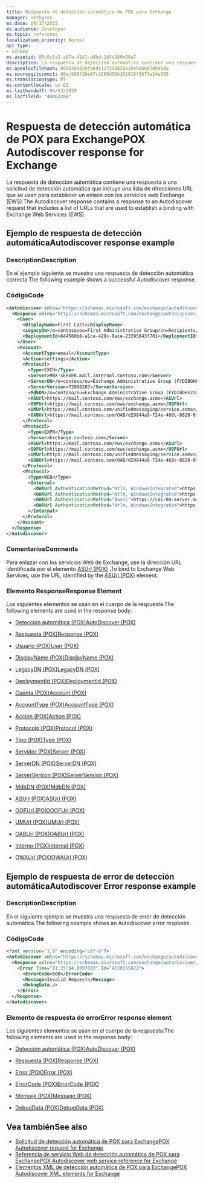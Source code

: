 ```yaml
---
title: Respuesta de detección automática de POX para Exchange
manager: sethgros
ms.date: 09/17/2015
ms.audience: Developer
ms.topic: reference
localization_priority: Normal
api_type:
- schema
ms.assetid: 08c6c5a2-a67a-4141-a8bd-1b5d560b90a7
description: La respuesta de detección automática contiene una respuesta a una solicitud de detección automática que incluye una lista de direcciones URL que se usan para establecer un enlace con los servicios web Exchange (EWS).
ms.openlocfilehash: 0d903d9829fa6dc1273d8b25a1eeb0b68700d5da
ms.sourcegitcommit: 88ec988f2bb67c1866d06b361615f3674a24e795
ms.translationtype: MT
ms.contentlocale: es-ES
ms.lasthandoff: 06/03/2020
ms.locfileid: "44462286"
---
```

# <a name="pox-autodiscover-response-for-exchange"></a><span data-ttu-id="a1ac5-103">Respuesta de detección automática de POX para Exchange</span><span class="sxs-lookup"><span data-stu-id="a1ac5-103">POX Autodiscover response for Exchange</span></span>

<span data-ttu-id="a1ac5-104">La respuesta de detección automática contiene una respuesta a una solicitud de detección automática que incluye una lista de direcciones URL que se usan para establecer un enlace con los servicios web Exchange (EWS).</span><span class="sxs-lookup"><span data-stu-id="a1ac5-104">The Autodiscover response contains a response to an Autodiscover request that includes a list of URLs that are used to establish a binding with Exchange Web Services (EWS).</span></span>
  
## <a name="autodiscover-response-example"></a><span data-ttu-id="a1ac5-105">Ejemplo de respuesta de detección automática</span><span class="sxs-lookup"><span data-stu-id="a1ac5-105">Autodiscover response example</span></span>

### <a name="description"></a><span data-ttu-id="a1ac5-106">Description</span><span class="sxs-lookup"><span data-stu-id="a1ac5-106">Description</span></span>

<span data-ttu-id="a1ac5-107">En el ejemplo siguiente se muestra una respuesta de detección automática correcta.</span><span class="sxs-lookup"><span data-stu-id="a1ac5-107">The following example shows a successful Autodiscover response.</span></span>
  
### <a name="code"></a><span data-ttu-id="a1ac5-108">Código</span><span class="sxs-lookup"><span data-stu-id="a1ac5-108">Code</span></span>

```XML
<Autodiscover xmlns="https://schemas.microsoft.com/exchange/autodiscover/responseschema/2006">
  <Response xmlns="https://schemas.microsoft.com/exchange/autodiscover/outlook/responseschema/2006a">
    <User>
      <DisplayName>First Last</DisplayName>
      <LegacyDN>/o=contoso/ou=First Administrative Group/cn=Recipients/cn=iuser885646</LegacyDN>
      <DeploymentId>644560b8-a1ce-429c-8ace-23395843f701</DeploymentId>
    </User>
    <Account>
      <AccountType>email</AccountType>
      <Action>settings</Action>
      <Protocol>
        <Type>EXCH</Type>
        <Server>MBX-SERVER.mail.internal.contoso.com</Server>
        <ServerDN>/o=contoso/ou=Exchange Administrative Group (FYDIBOHF23SPDLT)/cn=Configuration/cn=Servers/cn=MBX-SERVER</ServerDN>
        <ServerVersion>72008287</ServerVersion>
        <MdbDN>/o=contoso/ou=Exchange Administrative Group (FYDIBOHF23SPDLT)/cn=Configuration/cn=Servers/cn=MBX-SERVER/cn=Microsoft Private MDB</MdbDN>
        <ASUrl>https://mail.contoso.com/ews/exchange.asmx</ASUrl>
        <OOFUrl>https://mail.contoso.com/ews/exchange.asmx</OOFUrl>
        <UMUrl>https://mail.contoso.com/unifiedmessaging/service.asmx</UMUrl>
        <OABUrl>https://mail.contoso.com/OAB/d29844a9-724e-468c-8820-0f7b345b767b/</OABUrl>
      </Protocol>
      <Protocol>
        <Type>EXPR</Type>
        <Server>Exchange.contoso.com</Server>
        <ASUrl>https://mail.contoso.com/ews/exchange.asmx</ASUrl>
        <OOFUrl>https://mail.contoso.com/ews/exchange.asmx</OOFUrl>
        <UMUrl>https://mail.contoso.com/unifiedmessaging/service.asmx</UMUrl>
        <OABUrl>https://mail.contoso.com/OAB/d29844a9-724e-468c-8820-0f7b345b767b/</OABUrl>
      </Protocol>
      <Protocol>
        <Type>WEB</Type>
        <Internal>
          <OWAUrl AuthenticationMethod="Ntlm, WindowsIntegrated">https://cas-01-server.mail.internal.contoso.com/owa</OWAUrl>
          <OWAUrl AuthenticationMethod="Ntlm, WindowsIntegrated">https://cas-02-server.mail.internal.contoso.com/owa</OWAUrl>
          <OWAUrl AuthenticationMethod="Basic">https://cas-04-server.mail.internal.contoso.com/owa</OWAUrl>
          <OWAUrl AuthenticationMethod="Ntlm, WindowsIntegrated">https://cas-05-server.mail.internal.contoso.com/owa</OWAUrl>
        </Internal>
      </Protocol>
    </Account>
  </Response>
</Autodiscover>
```

### <a name="comments"></a><span data-ttu-id="a1ac5-109">Comentarios</span><span class="sxs-lookup"><span data-stu-id="a1ac5-109">Comments</span></span>

<span data-ttu-id="a1ac5-110">Para enlazar con los servicios Web de Exchange, use la dirección URL identificada por el elemento [ASUrl (POX)](asurl-pox.md) .</span><span class="sxs-lookup"><span data-stu-id="a1ac5-110">To bind to Exchange Web Services, use the URL identified by the [ASUrl (POX)](asurl-pox.md) element.</span></span> 
  
### <a name="response-element"></a><span data-ttu-id="a1ac5-111">Elemento Response</span><span class="sxs-lookup"><span data-stu-id="a1ac5-111">Response Element</span></span>

<span data-ttu-id="a1ac5-112">Los siguientes elementos se usan en el cuerpo de la respuesta:</span><span class="sxs-lookup"><span data-stu-id="a1ac5-112">The following elements are used in the response body:</span></span>
  
- [<span data-ttu-id="a1ac5-113">Detección automática (POX)</span><span class="sxs-lookup"><span data-stu-id="a1ac5-113">AutoDiscover (POX)</span></span>](autodiscover-pox.md)
    
- [<span data-ttu-id="a1ac5-114">Respuesta (POX)</span><span class="sxs-lookup"><span data-stu-id="a1ac5-114">Response (POX)</span></span>](response-pox.md)
    
- [<span data-ttu-id="a1ac5-115">Usuario (POX)</span><span class="sxs-lookup"><span data-stu-id="a1ac5-115">User (POX)</span></span>](user-pox.md)
    
- [<span data-ttu-id="a1ac5-116">DisplayName (POX)</span><span class="sxs-lookup"><span data-stu-id="a1ac5-116">DisplayName (POX)</span></span>](displayname-pox.md)
    
- [<span data-ttu-id="a1ac5-117">LegacyDN (POX)</span><span class="sxs-lookup"><span data-stu-id="a1ac5-117">LegacyDN (POX)</span></span>](legacydn-pox.md)
    
- [<span data-ttu-id="a1ac5-118">DeploymentId (POX)</span><span class="sxs-lookup"><span data-stu-id="a1ac5-118">DeploymentId (POX)</span></span>](deploymentid-pox.md)
    
- [<span data-ttu-id="a1ac5-119">Cuenta (POX)</span><span class="sxs-lookup"><span data-stu-id="a1ac5-119">Account (POX)</span></span>](account-pox.md)
    
- [<span data-ttu-id="a1ac5-120">AccountType (POX)</span><span class="sxs-lookup"><span data-stu-id="a1ac5-120">AccountType (POX)</span></span>](accounttype-pox.md)
    
- [<span data-ttu-id="a1ac5-121">Acción (POX)</span><span class="sxs-lookup"><span data-stu-id="a1ac5-121">Action (POX)</span></span>](action-pox.md)
    
- [<span data-ttu-id="a1ac5-122">Protocolo (POX)</span><span class="sxs-lookup"><span data-stu-id="a1ac5-122">Protocol (POX)</span></span>](protocol-pox.md)
    
- [<span data-ttu-id="a1ac5-123">Tipo (POX)</span><span class="sxs-lookup"><span data-stu-id="a1ac5-123">Type (POX)</span></span>](type-pox.md)
    
- [<span data-ttu-id="a1ac5-124">Servidor (POX)</span><span class="sxs-lookup"><span data-stu-id="a1ac5-124">Server (POX)</span></span>](server-pox.md)
    
- [<span data-ttu-id="a1ac5-125">ServerDN (POX)</span><span class="sxs-lookup"><span data-stu-id="a1ac5-125">ServerDN (POX)</span></span>](serverdn-pox.md)
    
- [<span data-ttu-id="a1ac5-126">ServerVersion (POX)</span><span class="sxs-lookup"><span data-stu-id="a1ac5-126">ServerVersion (POX)</span></span>](serverversion-pox.md)
    
- [<span data-ttu-id="a1ac5-127">MdbDN (POX)</span><span class="sxs-lookup"><span data-stu-id="a1ac5-127">MdbDN (POX)</span></span>](mdbdn-pox.md)
    
- [<span data-ttu-id="a1ac5-128">ASUrl (POX)</span><span class="sxs-lookup"><span data-stu-id="a1ac5-128">ASUrl (POX)</span></span>](asurl-pox.md)
    
- [<span data-ttu-id="a1ac5-129">OOFUrl (POX)</span><span class="sxs-lookup"><span data-stu-id="a1ac5-129">OOFUrl (POX)</span></span>](oofurl-pox.md)
    
- [<span data-ttu-id="a1ac5-130">UMUrl (POX)</span><span class="sxs-lookup"><span data-stu-id="a1ac5-130">UMUrl (POX)</span></span>](umurl-pox.md)
    
- [<span data-ttu-id="a1ac5-131">OABUrl (POX)</span><span class="sxs-lookup"><span data-stu-id="a1ac5-131">OABUrl (POX)</span></span>](oaburl-pox.md)
    
- [<span data-ttu-id="a1ac5-132">Interno (POX)</span><span class="sxs-lookup"><span data-stu-id="a1ac5-132">Internal (POX)</span></span>](internal-pox.md)
    
- [<span data-ttu-id="a1ac5-133">OWAUrl (POX)</span><span class="sxs-lookup"><span data-stu-id="a1ac5-133">OWAUrl (POX)</span></span>](owaurl-pox.md)
    
## <a name="autodiscover-error-response-example"></a><span data-ttu-id="a1ac5-134">Ejemplo de respuesta de error de detección automática</span><span class="sxs-lookup"><span data-stu-id="a1ac5-134">Autodiscover Error response example</span></span>

### <a name="description"></a><span data-ttu-id="a1ac5-135">Description</span><span class="sxs-lookup"><span data-stu-id="a1ac5-135">Description</span></span>

<span data-ttu-id="a1ac5-136">En el siguiente ejemplo se muestra una respuesta de error de detección automática.</span><span class="sxs-lookup"><span data-stu-id="a1ac5-136">The following example shows an Autodiscover error response.</span></span>
  
### <a name="code"></a><span data-ttu-id="a1ac5-137">Código</span><span class="sxs-lookup"><span data-stu-id="a1ac5-137">Code</span></span>

```XML
<?xml version="1.0" encoding="utf-8"?>
<Autodiscover xmlns="https://schemas.microsoft.com/exchange/autodiscover/responseschema/2006">
  <Response xmlns="https://schemas.microsoft.com/exchange/autodiscover/responseschema/2006">
    <Error Time="21:25:04.8897083" Id="4130155072">
      <ErrorCode>600</ErrorCode>
      <Message>Invalid Request</Message>
      <DebugData />
    </Error>
  </Response>
</Autodiscover>
```

### <a name="error-response-element"></a><span data-ttu-id="a1ac5-138">Elemento de respuesta de error</span><span class="sxs-lookup"><span data-stu-id="a1ac5-138">Error response element</span></span>

<span data-ttu-id="a1ac5-139">Los siguientes elementos se usan en el cuerpo de la respuesta:</span><span class="sxs-lookup"><span data-stu-id="a1ac5-139">The following elements are used in the response body:</span></span>
  
- [<span data-ttu-id="a1ac5-140">Detección automática (POX)</span><span class="sxs-lookup"><span data-stu-id="a1ac5-140">AutoDiscover (POX)</span></span>](autodiscover-pox.md)
    
- [<span data-ttu-id="a1ac5-141">Respuesta (POX)</span><span class="sxs-lookup"><span data-stu-id="a1ac5-141">Response (POX)</span></span>](response-pox.md)
    
- [<span data-ttu-id="a1ac5-142">Error (POX)</span><span class="sxs-lookup"><span data-stu-id="a1ac5-142">Error (POX)</span></span>](error-pox.md)
    
- [<span data-ttu-id="a1ac5-143">ErrorCode (POX)</span><span class="sxs-lookup"><span data-stu-id="a1ac5-143">ErrorCode (POX)</span></span>](errorcode-pox.md)
    
- [<span data-ttu-id="a1ac5-144">Mensaje (POX)</span><span class="sxs-lookup"><span data-stu-id="a1ac5-144">Message (POX)</span></span>](message-pox.md)
    
- [<span data-ttu-id="a1ac5-145">DebugData (POX)</span><span class="sxs-lookup"><span data-stu-id="a1ac5-145">DebugData (POX)</span></span>](debugdata-pox.md)
    
## <a name="see-also"></a><span data-ttu-id="a1ac5-146">Vea también</span><span class="sxs-lookup"><span data-stu-id="a1ac5-146">See also</span></span>

- [<span data-ttu-id="a1ac5-147">Solicitud de detección automática de POX para Exchange</span><span class="sxs-lookup"><span data-stu-id="a1ac5-147">POX Autodiscover request for Exchange</span></span>](pox-autodiscover-request-for-exchange.md)
- [<span data-ttu-id="a1ac5-148">Referencia de servicio Web de detección automática de POX para Exchange</span><span class="sxs-lookup"><span data-stu-id="a1ac5-148">POX Autodiscover web service reference for Exchange</span></span>](pox-autodiscover-web-service-reference-for-exchange.md) 
- [<span data-ttu-id="a1ac5-149">Elementos XML de detección automática de POX para Exchange</span><span class="sxs-lookup"><span data-stu-id="a1ac5-149">POX Autodiscover XML elements for Exchange</span></span>](pox-autodiscover-xml-elements-for-exchange.md)

